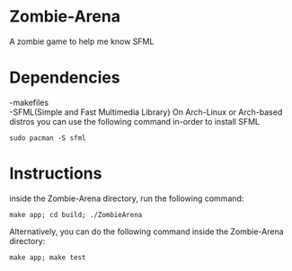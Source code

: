 # Zombie-Arena
A zombie game to help me know SFML

# Dependencies
-makefiles<br>
-SFML(Simple and Fast Multimedia Library)
On Arch-Linux or Arch-based distros you can use the following command in-order to install SFML
```
sudo pacman -S sfml
```

# Instructions
inside the Zombie-Arena directory, run the following command:
```
make app; cd build; ./ZombieArena
```
Alternatively, you can do the following command inside the Zombie-Arena directory:
```
make app; make test
```
